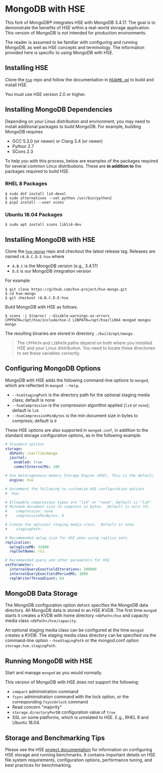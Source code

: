 # MongoDB with HSE

This fork of MongoDB&reg; integrates HSE with MongoDB 3.4.17.  The goal is
to demonstrate the benefits of HSE within a real-world storage application.
This version of MongoDB is not intended for production environments.

The reader is assumed to be familiar with configuring and running MongoDB,
as well as HSE concepts and terminology.
The information provided here is specific to using MongoDB with HSE.


## Installing HSE

Clone the [`hse`](https://github.com/hse-project/hse) repo
and follow the documentation in
[`README.md`](https://github.com/hse-project/hse/blob/master/README.md)
to build and install HSE.

You must use HSE version 2.0 or higher.


## Installing MongoDB Dependencies

Depending on your Linux distribution and environment, you may need to
install additional packages to build MongoDB.
For example, building MongoDB requires

* GCC 5.3.0 (or newer) or Clang 3.4 (or newer)
* Python 2.7
* SCons 2.3

To help you with this process, below are examples of the packages required
for several common Linux distributions.  These are **in addition to**
the packages required to build HSE.

### RHEL 8 Packages

```shell
$ sudo dnf install lz4-devel
$ sudo alternatives --set python /usr/bin/python2
$ pip2 install --user scons
```

### Ubuntu 18.04 Packages

```shell
$ sudo apt install scons liblz4-dev
```


## Installing MongoDB with HSE

Clone the [`hse-mongo`](https://github.com/hse-project/hse-mongo) repo
and checkout the latest release tag.  Releases are named `rA.B.C.D.E-hse` where

* `A.B.C` is the MongoDB version (e.g., 3.4.17)
* `D.E` is our MongoDB integration version

For example

```shell
$ git clone https://github.com/hse-project/hse-mongo.git
$ cd hse-mongo
$ git checkout rA.B.C.D.E-hse
```

Build MongoDB with HSE as follows.

```shell
$ scons -j $(nproc) --disable-warnings-as-errors CPPPATH=/opt/hse/include/hse-2 LIBPATH=/opt/hse/lib64 mongod mongos mongo
```

The resulting binaries are stored in directory `./build/opt/mongo`.

> The `CPPPATH` and `LIBPATH` paths depend on both where you installed HSE
> and your Linux distribution.  You need to locate these directories to
> set these variables correctly.


## Configuring MongoDB Options

MongoDB with HSE adds the following command-line options to `mongod`,
which are reflected in `mongod --help`.

* `--hseStagingPath` is the directory path for the optional staging media class; default is none
* `--hseCompression` is the compression algorithm applied (`lz4` or `none`); default is `lz4`
* `--hseCompressionMinBytes` is the min document size in bytes to compress; default is `0`

These HSE options are also supported in `mongod.conf`, in addition
to the standard storage configuration options, as in the following example.

```yaml
# Standard options
storage:
  dbPath: /var/lib/mongo
  journal:
    enabled: true
    commitIntervalMs: 100

# Use Heterogeneous-memory Storage Engine (HSE). This is the default.
  engine: hse

# Uncomment the following to customize HSE configuration options
#  hse:

# Allowable compression types are "lz4" or "none". Default is "lz4".
# Minimum document size to compress in bytes.  Default is zero (0).
#    compression: none
#    compressionMinBytes: 0

# Create the optional staging media class.  Default is none.
#    stagingPath:

# Recommended oplog size for HSE when using replica sets.
replication:
  oplogSizeMB: 32000
  replSetName: rs1

# Recommended query and other parameters for HSE
setParameter:
  internalQueryExecYieldIterations: 100000
  internalQueryExecYieldPeriodMS: 1000
  replWriterThreadCount: 64
```

## MongoDB Data Storage

The MongoDB configuration option `dbPath` specifies the MongoDB data directory.
All MongoDB data is stored in an HSE KVDB.  The first time `mongod` starts
it creates a KVDB with home directory `<dbPath>/hse` and capacity media class
`<dbPath>/hse/capacity`.

An optional staging media class can be configured at the time `mongod` creates
a KVDB.  The staging media class directory can be specified via the
command-line option `--hseStagingPath` or the mongod.conf option
`storage.hse.stagingPath`.


## Running MongoDB with HSE

Start and manage `mongod` as you would normally.

This version of MongoDB with HSE does not support the following:

* `compact` administration command
* `fsync` administration command with the lock option, or the
corresponding `fsyncUnlock` command
* Read concern "majority"
* `storage.directoryPerDB` configuration value of `true`
* SSL on some platforms, which is unrelated to HSE.  E.g., RHEL 8 and
Ubuntu 18.04.


## Storage and Benchmarking Tips

Please see the HSE [project documentation](https://hse-project.github.io/)
for information on configuring HSE storage and running benchmarks.
It contains important details on HSE file system requirements, configuration
options, performance tuning, and best practices for benchmarking.
